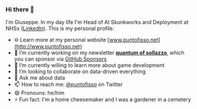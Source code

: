 ### Hi there 👋

I'm Giuseppe. In my day life I'm Head of AI Skunkworks and Deployment at NHSx ([LinkedIn](linkedin.com/in/giuseppesollazzo/)). This is my personal profile.

- 🌐 Learn more at my personal website [www.puntofisso.net](http://www.puntofisso.net)
- 🔭 I’m currently working on my newsletter [**quantum of sollazzo**](http://puntofisso.net/newsletter), which you can sponsor via [GitHub Sponsors](https://github.com/sponsors/puntofisso)
- 🌱 I’m currently willing to learn more about game development
- 👯 I’m looking to collaborate on data-driven everything
- 💬 Ask me about data
- 📫 How to reach me: [@puntofisso](http://twitter.com/puntofisso) on Twitter
- 😄 Pronouns: he/him
- ⚡ Fun fact: I'm a home cheesemaker and I was a gardener in a cemetery


<!--
**puntofisso/puntofisso** is a ✨ _special_ ✨ repository because its `README.md` (this file) appears on your GitHub profile.

Here are some ideas to get you started:

- 🔭 I’m currently working on ...
- 🌱 I’m currently learning ...
- 👯 I’m looking to collaborate on ...
- 🤔 I’m looking for help with ...
- 💬 Ask me about ...
- 📫 How to reach me: ...
- 😄 Pronouns: ...
- ⚡ Fun fact: ...
-->
